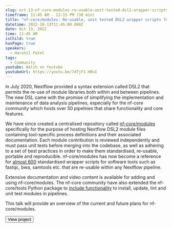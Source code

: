 ```yaml
---
slug: oct-13-nf-core-modules-re-usable-unit-tested-dsl2-wrapper-scripts-for-the-nextflow-community
timeframe: 11:45 AM - 12:15 PM (30 min)
title: "nf-core/modules: Re-usable, unit tested DSL2 wrapper scripts for the Nextflow community"
datetime: 2022-10-13T11:45:00.000Z
date: Oct 13, 2022
time: 11:45 AM
isChild: true
hasPage: true
speakers:
  - Harshil Patel
tags:
  - Community
youtube: Watch on Youtube
youtubeUrl: https://youtu.be/7dTjF1-HRnI
---
```


In July 2020, Nextflow provided a syntax extension called DSL2 that permits the re-use of module libraries both within and between pipelines. The new DSL came with the promise of simplifying the implementation and maintenance of data analysis pipelines, especially for the nf-core community which hosts over 50 pipelines that share functionality and core features.

We have since created a centralised repository called [nf-core/modules](https://github.com/nf-core/modules) specifically for the purpose of hosting Nextflow DSL2 module files containing tool-specific process definitions and their associated documentation. Each module contribution is reviewed independently and must pass unit tests before merging into the codebase, as well as adhering to a set of best practices in order to make them standardised, re-usable, portable and reproducible. nf-core/modules has now become a reference for [almost 600](https://nf-co.re/modules) standardised wrapper scripts for software tools such as fastqc, bwa, samtools etc. that are re-usable within any Nextflow pipeline.

Extensive documentation and video content is available for adding and using nf-core/modules. The nf-core community have also extended the nf-core/tools Python package to [include functionality](https://github.com/nf-core/tools#modules) to install, update, lint and unit test modules in pipelines.

This talk will provide an overview of the current and future plans for nf-core/modules.

<div>
  <Button to="https://nf-co.re/modules" variant="secondary" size="md" arrow>
    View project
  </Button>
</div>
